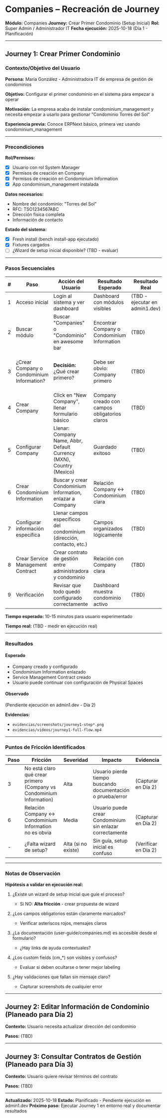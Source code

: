# Companies – Recreación de Journey

**Módulo:** Companies
**Journey:** Crear Primer Condominio (Setup Inicial)
**Rol:** Super Admin / Administrador IT
**Fecha ejecución:** 2025-10-18 (Día 1 - Planificación)

---

## Journey 1: Crear Primer Condominio

### Contexto/Objetivo del Usuario

**Persona:** María González - Administradora IT de empresa de gestión de condominios

**Objetivo:** Configurar el primer condominio en el sistema para empezar a operar

**Motivación:** La empresa acaba de instalar condominium_management y necesita empezar a usarlo para gestionar "Condominio Torres del Sol"

**Experiencia previa:** Conoce ERPNext básico, primera vez usando condominium_management

---

### Precondiciones

**Rol/Permisos:**
- [x] Usuario con rol System Manager
- [x] Permisos de creación en Company
- [x] Permisos de creación en Condominium Information
- [x] App condominium_management instalada

**Datos necesarios:**
- Nombre del condominio: "Torres del Sol"
- RFC: TSO1234567ABC
- Dirección física completa
- Información de contacto

**Estado del sistema:**
- [x] Fresh install (bench install-app ejecutado)
- [x] Fixtures cargados
- [ ] ¿Wizard de setup inicial disponible? (TBD - evaluar)

---

### Pasos Secuenciales

| # | Paso | Acción del Usuario | Resultado Esperado | Resultado Real | Fricción |
|---|------|-------------------|-------------------|----------------|----------|
| 1 | Acceso inicial | Login al sistema y ver dashboard | Dashboard con módulos visibles | (TBD - ejecutar en admin1.dev) | TBD |
| 2 | Buscar módulo | Buscar "Companies" o "Condominio" en awesome bar | Encontrar Company o Condominium Information | (TBD) | TBD |
| 3 | ¿Crear Company o Condominium Information? | **Decisión:** ¿Qué crear primero? | Debe ser obvio: Company primero | (TBD) | **FRICCIÓN ESPERADA:** No está claro cuál crear primero |
| 4 | Crear Company | Click en "New Company", llenar formulario básico | Company creado con campos obligatorios claros | (TBD) | TBD |
| 5 | Configurar Company | Llenar: Company Name, Abbr, Default Currency (MXN), Country (Mexico) | Guardado exitoso | (TBD) | TBD |
| 6 | Crear Condominium Information | Buscar y crear Condominium Information, enlazar a Company | Relación Company ↔ Condominium clara | (TBD) | **FRICCIÓN ESPERADA:** Relación no obvia |
| 7 | Configurar información específica | Llenar campos específicos del condominium (dirección, contacto, etc.) | Campos organizados lógicamente | (TBD) | TBD |
| 8 | Crear Service Management Contract | Crear contrato de gestión entre administradora y condominio | Relación con Company clara | (TBD) | TBD |
| 9 | Verificación | Revisar que todo quedó configurado correctamente | Dashboard muestra condominio activo | (TBD) | TBD |

**Tiempo esperado:** 10-15 minutos para usuario experimentado

**Tiempo real:** (TBD - medir en ejecución real)

---

### Resultados

#### Esperado
- Company creado y configurado
- Condominium Information enlazado
- Service Management Contract creado
- Usuario puede continuar con configuración de Physical Spaces

#### Observado
(Pendiente ejecución en admin1.dev - Día 2)

**Evidencias:**
- `evidencias/screenshots/journey1-step*.png`
- `evidencias/videos/journey1-full-flow.mp4`

---

### Puntos de Fricción Identificados

| Paso | Fricción | Severidad | Impacto | Evidencia |
|------|----------|-----------|---------|-----------|
| 3 | No está claro qué crear primero (Company vs Condominium Information) | Alta | Usuario pierde tiempo buscando documentación o prueba/error | (Capturar en Día 2) |
| 6 | Relación Company ↔ Condominium Information no es obvia | Media | Usuario puede crear Condominium sin enlazar correctamente | (Capturar en Día 2) |
| - | ¿Falta wizard de setup? | Alta (si no existe) | Sin guía, setup inicial es confuso | (Verificar en Día 2) |

---

### Notas de Observación

**Hipótesis a validar en ejecución real:**

1. ¿Existe un wizard de setup inicial que guíe el proceso?
   - Si NO: **Alta fricción** - crear propuesta de wizard

2. ¿Los campos obligatorios están claramente marcados?
   - Verificar asteriscos rojos, mensajes claros

3. ¿La documentación (user-guide/companies.md) es accesible desde el formulario?
   - ¿Hay links de ayuda contextuales?

4. ¿Los custom fields (cm_*) son visibles y confusos?
   - Evaluar si deben ocultarse o tener mejor labeling

5. ¿Hay validaciones que fallan sin mensaje claro?
   - Capturar screenshots de cualquier error

---

## Journey 2: Editar Información de Condominio (Planeado para Día 2)

**Contexto:** Usuario necesita actualizar dirección del condominio

**Pasos:** (TBD)

---

## Journey 3: Consultar Contratos de Gestión (Planeado para Día 3)

**Contexto:** Usuario quiere revisar términos del contrato

**Pasos:** (TBD)

---

**Actualizado:** 2025-10-18
**Estado:** Planificado - Pendiente ejecución en admin1.dev
**Próximo paso:** Ejecutar Journey 1 en entorno real y documentar resultados
